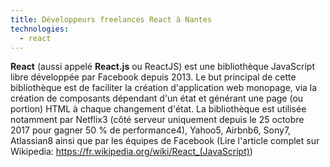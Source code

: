 ```yaml
---
title: Développeurs freelances React à Nantes
technologies:
  - react
---
```


**React** (aussi appelé **React.js** ou ReactJS) est une bibliothèque JavaScript libre développée par Facebook depuis 2013. Le but principal de cette bibliothèque est de faciliter la création d'application web monopage, via la création de composants dépendant d'un état et générant une page (ou portion) HTML à chaque changement d'état. La bibliothèque est utilisée notamment par Netflix3 (côté serveur uniquement depuis le 25 octobre 2017 pour gagner 50 % de performance4), Yahoo5, Airbnb6, Sony7, Atlassian8 ainsi que par les équipes de Facebook (Lire l'article complet sur Wikipedia: https://fr.wikipedia.org/wiki/React_(JavaScript))
